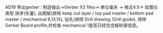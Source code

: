 AD19 导出gerber : 制造输出->Gerber X2 files-> 单位毫米 -> 格式4:5-> 绘图仪类型 排序(矢量), 出图层(排除 keep out layer / top pad master / bottom pad master / mechanical 6,13,15), 钻孔(排除 Drill drawing /Drill guide), 排除 Gerber Board profile,并检查 mechanical 1是否已经包含板轮廓信息。

